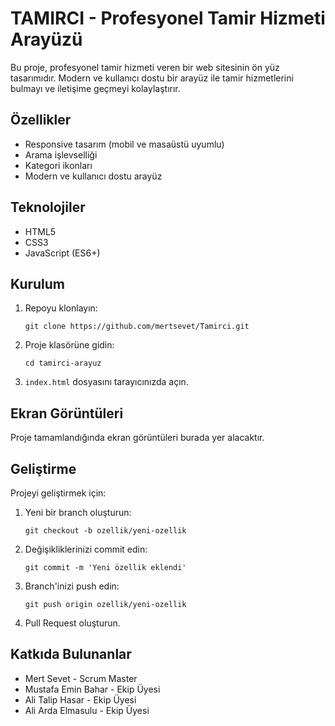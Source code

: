 # TAMIRCI - Profesyonel Tamir Hizmeti Arayüzü

Bu proje, profesyonel tamir hizmeti veren bir web sitesinin ön yüz tasarımıdır. Modern ve kullanıcı dostu bir arayüz ile tamir hizmetlerini bulmayı ve iletişime geçmeyi kolaylaştırır.

## Özellikler

- Responsive tasarım (mobil ve masaüstü uyumlu)
- Arama işlevselliği
- Kategori ikonları
- Modern ve kullanıcı dostu arayüz

## Teknolojiler

- HTML5
- CSS3
- JavaScript (ES6+)

## Kurulum

1. Repoyu klonlayın:
   ```
   git clone https://github.com/mertsevet/Tamirci.git
   ```

2. Proje klasörüne gidin:
   ```
   cd tamirci-arayuz
   ```

3. `index.html` dosyasını tarayıcınızda açın.

## Ekran Görüntüleri

Proje tamamlandığında ekran görüntüleri burada yer alacaktır.

## Geliştirme

Projeyi geliştirmek için:

1. Yeni bir branch oluşturun:
   ```
   git checkout -b ozellik/yeni-ozellik
   ```

2. Değişikliklerinizi commit edin:
   ```
   git commit -m 'Yeni özellik eklendi'
   ```

3. Branch'inizi push edin:
   ```
   git push origin ozellik/yeni-ozellik
   ```

4. Pull Request oluşturun.

## Katkıda Bulunanlar

- Mert Sevet - Scrum Master
- Mustafa Emin Bahar - Ekip Üyesi
- Ali Talip Hasar - Ekip Üyesi
- Ali Arda Elmasulu - Ekip Üyesi
